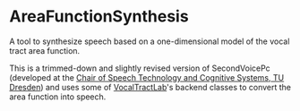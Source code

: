 # AreaFunctionSynthesis

A tool to synthesize speech based on a one-dimensional model of the vocal tract area function.

This is a trimmed-down and slightly revised version of SecondVoicePc (developed at the [Chair of Speech Technology and Cognitive Systems, TU Dresden](https://github.com/TUD-STKS)) and uses some of [VocalTractLab](https://github.com/TUD-STKS/VocalTractLabBackend-dev)'s backend classes to convert the area function into speech.
